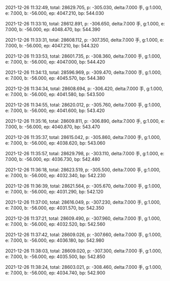 2021-12-26 11:32:49, total: 28629.705, p: -305.030, delta:7.000 手, g:1.000, e: 7.000, b: -56.000, ep: 4047.210, bp: 544.030

2021-12-26 11:33:10, total: 28612.891, p: -306.650, delta:7.000 手, g:1.000, e: 7.000, b: -56.000, ep: 4048.470, bp: 544.390

2021-12-26 11:33:31, total: 28608.112, p: -307.350, delta:7.000 手, g:1.000, e: 7.000, b: -56.000, ep: 4047.210, bp: 544.320

2021-12-26 11:33:53, total: 28601.735, p: -308.360, delta:7.000 手, g:1.000, e: 7.000, b: -56.000, ep: 4047.000, bp: 544.420

2021-12-26 11:34:13, total: 28596.969, p: -309.470, delta:7.000 手, g:1.000, e: 7.000, b: -56.000, ep: 4045.570, bp: 544.380

2021-12-26 11:34:34, total: 28608.694, p: -306.420, delta:7.000 手, g:1.000, e: 7.000, b: -56.000, ep: 4041.580, bp: 543.500

2021-12-26 11:34:55, total: 28620.012, p: -305.760, delta:7.000 手, g:1.000, e: 7.000, b: -56.000, ep: 4041.600, bp: 543.420

2021-12-26 11:35:16, total: 28609.811, p: -306.890, delta:7.000 手, g:1.000, e: 7.000, b: -56.000, ep: 4040.870, bp: 543.470

2021-12-26 11:35:37, total: 28615.042, p: -305.860, delta:7.000 手, g:1.000, e: 7.000, b: -56.000, ep: 4038.620, bp: 543.060

2021-12-26 11:35:57, total: 28629.798, p: -303.110, delta:7.000 手, g:1.000, e: 7.000, b: -56.000, ep: 4036.730, bp: 542.480

2021-12-26 11:36:18, total: 28623.519, p: -305.500, delta:7.000 手, g:1.000, e: 7.000, b: -56.000, ep: 4032.340, bp: 542.230

2021-12-26 11:36:39, total: 28621.564, p: -305.670, delta:7.000 手, g:1.000, e: 7.000, b: -56.000, ep: 4031.290, bp: 542.120

2021-12-26 11:37:00, total: 28616.049, p: -307.230, delta:7.000 手, g:1.000, e: 7.000, b: -56.000, ep: 4031.570, bp: 542.350

2021-12-26 11:37:21, total: 28609.490, p: -307.960, delta:7.000 手, g:1.000, e: 7.000, b: -56.000, ep: 4032.520, bp: 542.560

2021-12-26 11:37:42, total: 28609.026, p: -307.660, delta:7.000 手, g:1.000, e: 7.000, b: -56.000, ep: 4036.180, bp: 542.980

2021-12-26 11:38:03, total: 28609.020, p: -307.300, delta:7.000 手, g:1.000, e: 7.000, b: -56.000, ep: 4035.500, bp: 542.850

2021-12-26 11:38:24, total: 28603.021, p: -308.460, delta:7.000 手, g:1.000, e: 7.000, b: -56.000, ep: 4034.740, bp: 542.900